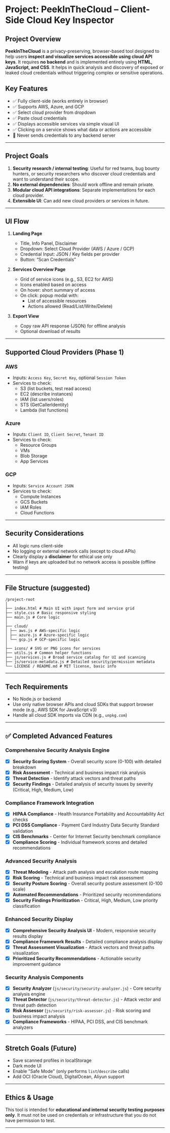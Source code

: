 # Project: PeekInTheCloud – Client-Side Cloud Key Inspector

## Project Overview

**PeekInTheCloud** is a privacy-preserving, browser-based tool designed to help users **inspect and visualize services accessible using cloud API keys**. It requires **no backend** and is implemented entirely using **HTML, JavaScript, and CSS**. It helps in quick analysis and discovery of exposed or leaked cloud credentials without triggering complex or sensitive operations.

## Key Features

- ✅ Fully client-side (works entirely in browser)
- ✅ Supports AWS, Azure, and GCP
- ✅ Select cloud provider from dropdown
- ✅ Paste cloud credentials
- ✅ Displays accessible services via simple visual UI
- ✅ Clicking on a service shows what data or actions are accessible
- 🔐 Never sends credentials to any backend server

---

## Project Goals

1. **Security research / internal testing**: Useful for red teams, bug bounty hunters, or security researchers who discover cloud credentials and want to understand their scope.
2. **No external dependencies**: Should work offline and remain private.
3. **Modular cloud API integrations**: Separate implementations for each cloud provider.
4. **Extensible UI**: Can add new cloud providers or services in future.

---

## UI Flow

1. **Landing Page**  
   - Title, Info Panel, Disclaimer  
   - Dropdown: Select Cloud Provider (AWS / Azure / GCP)  
   - Credential Input: JSON / Key fields per provider  
   - Button: “Scan Credentials”

2. **Services Overview Page**  
   - Grid of service icons (e.g., S3, EC2 for AWS)  
   - Icons enabled based on access  
   - On hover: short summary of access
   - On click: popup modal with:
     - List of accessible resources
     - Actions allowed (Read/List/Write/Delete)

3. **Export View**  
   - Copy raw API response (JSON) for offline analysis
   - Optional download of results

---

## Supported Cloud Providers (Phase 1)

### AWS
- Inputs: `Access Key`, `Secret Key`, optional `Session Token`
- Services to check:
  - S3 (list buckets, test read access)
  - EC2 (describe instances)
  - IAM (list users/roles)
  - STS (GetCallerIdentity)
  - Lambda (list functions)

### Azure
- Inputs: `Client ID`, `Client Secret`, `Tenant ID`
- Services to check:
  - Resource Groups
  - VMs
  - Blob Storage
  - App Services

### GCP
- Inputs: `Service Account JSON`
- Services to check:
  - Compute Instances
  - GCS Buckets
  - IAM Roles
  - Cloud Functions

---

## Security Considerations

- All logic runs client-side
- No logging or external network calls (except to cloud APIs)
- Clearly display a **disclaimer** for ethical use only
- Warn if keys are uploaded but no network access is possible (offline testing)

---

## File Structure (suggested)

```
/project-root
│
├── index.html # Main UI with input form and service grid
├── style.css # Basic responsive styling
├── main.js # Core logic
│
├── cloud/
│ ├── aws.js # AWS-specific logic
│ ├── azure.js # Azure-specific logic
│ └── gcp.js # GCP-specific logic
│
├── icons/ # SVG or PNG icons for services
├── utils.js # Common helper functions
├── js/services.js # Broad service catalog for UI and scanning
├── js/service-metadata.js # Detailed security/permission metadata
└── LICENSE / README.md # MIT license, basic info
```


---

## Tech Requirements

- No Node.js or backend
- Use only native browser APIs and cloud SDKs that support browser mode (e.g., AWS SDK for JavaScript v3)
- Handle all cloud SDK imports via CDN (e.g., `unpkg.com`)

---

## ✅ Completed Advanced Features

### Comprehensive Security Analysis Engine
- [x] **Security Scoring System** - Overall security score (0-100) with detailed breakdown
- [x] **Risk Assessment** - Technical and business impact risk analysis
- [x] **Threat Detection** - Identify attack vectors and threat paths
- [x] **Security Findings** - Detailed analysis of security issues by severity (Critical, High, Medium, Low)

### Compliance Framework Integration
- [x] **HIPAA Compliance** - Health Insurance Portability and Accountability Act checks
- [x] **PCI DSS Compliance** - Payment Card Industry Data Security Standard validation
- [x] **CIS Benchmarks** - Center for Internet Security benchmark compliance
- [x] **Compliance Scoring** - Individual framework scores and detailed recommendations

### Advanced Security Analysis
- [x] **Threat Modeling** - Attack path analysis and escalation route mapping
- [x] **Risk Scoring** - Technical and business impact risk assessment
- [x] **Security Posture Scoring** - Overall security posture assessment (0-100 scale)
- [x] **Automated Recommendations** - Prioritized security recommendations
- [x] **Security Findings Prioritization** - Critical, High, Medium, Low priority classification

### Enhanced Security Display
- [x] **Comprehensive Security Analysis UI** - Modern, responsive security results display
- [x] **Compliance Framework Results** - Detailed compliance analysis display
- [x] **Threat Assessment Visualization** - Attack vectors and threat paths visualization
- [x] **Prioritized Security Recommendations** - Actionable security improvement guidance

### Security Analysis Components
- [x] **Security Analyzer** (`js/security/security-analyzer.js`) - Core security analysis engine
- [x] **Threat Detector** (`js/security/threat-detector.js`) - Attack vector and threat path detection
- [x] **Risk Assessor** (`js/security/risk-assessor.js`) - Risk scoring and business impact analysis
- [x] **Compliance Frameworks** - HIPAA, PCI DSS, and CIS benchmark analyzers

---

## Stretch Goals (Future)

- Save scanned profiles in localStorage
- Dark mode UI
- Enable "Safe Mode" (only performs `list`/`describe` calls)
- Add OCI (Oracle Cloud), DigitalOcean, Aliyun support

---

## Ethics & Usage

This tool is intended for **educational and internal security testing purposes only**. It must not be used on credentials or infrastructure that you do not have permission to test.

---
